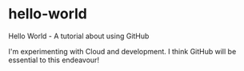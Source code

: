 # hello-world
Hello World - A tutorial about using GitHub

I'm experimenting with Cloud and development. I think GitHub will be essential to this endeavour!
